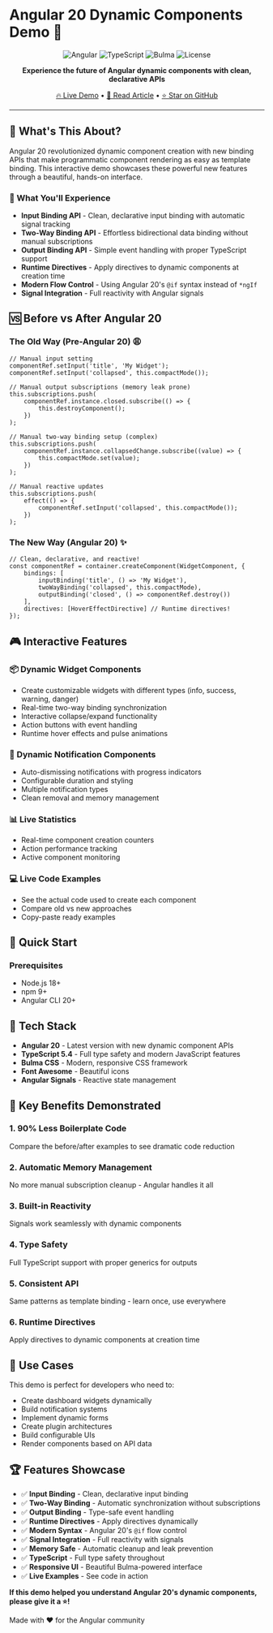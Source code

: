 # Angular 20 Dynamic Components Demo 🚀

<div align="center">

![Angular](https://img.shields.io/badge/Angular-20.0.0-red?style=for-the-badge&logo=angular)
![TypeScript](https://img.shields.io/badge/TypeScript-5.4-blue?style=for-the-badge&logo=typescript)
![Bulma](https://img.shields.io/badge/Bulma-0.9.4-00D1B2?style=for-the-badge&logo=bulma)
![License](https://img.shields.io/badge/License-MIT-green?style=for-the-badge)

**Experience the future of Angular dynamic components with clean, declarative APIs**

[🔥 Live Demo](https://angular-20-dynamic-demo.vercel.app) • [📖 Read Article](https://medium.com/@rogerlaa/angular-20-dynamic-components) • [⭐ Star on GitHub](https://github.com/rogeriolaa/angular-20-dynamic-demo)

</div>

---

## 🌟 What's This About?

Angular 20 revolutionized dynamic component creation with new binding APIs that make programmatic component rendering as easy as template binding. This interactive demo showcases these powerful new features through a beautiful, hands-on interface.

### 🎯 What You'll Experience

- **Input Binding API** - Clean, declarative input binding with automatic signal tracking
- **Two-Way Binding API** - Effortless bidirectional data binding without manual subscriptions
- **Output Binding API** - Simple event handling with proper TypeScript support
- **Runtime Directives** - Apply directives to dynamic components at creation time
- **Modern Flow Control** - Using Angular 20's `@if` syntax instead of `*ngIf`
- **Signal Integration** - Full reactivity with Angular signals

## 🆚 Before vs After Angular 20

### The Old Way (Pre-Angular 20) 😩

```
// Manual input setting
componentRef.setInput('title', 'My Widget');
componentRef.setInput('collapsed', this.compactMode());

// Manual output subscriptions (memory leak prone)
this.subscriptions.push(
    componentRef.instance.closed.subscribe(() => {
        this.destroyComponent();
    })
);

// Manual two-way binding setup (complex)
this.subscriptions.push(
    componentRef.instance.collapsedChange.subscribe((value) => {
        this.compactMode.set(value);
    })
);

// Manual reactive updates
this.subscriptions.push(
    effect(() => {
        componentRef.setInput('collapsed', this.compactMode());
    })
);
```

### The New Way (Angular 20) ✨

```
// Clean, declarative, and reactive!
const componentRef = container.createComponent(WidgetComponent, {
    bindings: [
        inputBinding('title', () => 'My Widget'),
        twoWayBinding('collapsed', this.compactMode),
        outputBinding('closed', () => componentRef.destroy())
    ],
    directives: [HoverEffectDirective] // Runtime directives!
});
```

## 🎮 Interactive Features

### 📦 Dynamic Widget Components

- Create customizable widgets with different types (info, success, warning, danger)
- Real-time two-way binding synchronization
- Interactive collapse/expand functionality
- Action buttons with event handling
- Runtime hover effects and pulse animations

### 🔔 Dynamic Notification Components

- Auto-dismissing notifications with progress indicators
- Configurable duration and styling
- Multiple notification types
- Clean removal and memory management

### 📊 Live Statistics

- Real-time component creation counters
- Action performance tracking
- Active component monitoring

### 💻 Live Code Examples

- See the actual code used to create each component
- Compare old vs new approaches
- Copy-paste ready examples

## 🚀 Quick Start

### Prerequisites

- Node.js 18+
- npm 9+
- Angular CLI 20+

## 🎨 Tech Stack

- **Angular 20** - Latest version with new dynamic component APIs
- **TypeScript 5.4** - Full type safety and modern JavaScript features
- **Bulma CSS** - Modern, responsive CSS framework
- **Font Awesome** - Beautiful icons
- **Angular Signals** - Reactive state management

## 🌟 Key Benefits Demonstrated

### 1. **90% Less Boilerplate Code**

Compare the before/after examples to see dramatic code reduction

### 2. **Automatic Memory Management**

No more manual subscription cleanup - Angular handles it all

### 3. **Built-in Reactivity**

Signals work seamlessly with dynamic components

### 4. **Type Safety**

Full TypeScript support with proper generics for outputs

### 5. **Consistent API**

Same patterns as template binding - learn once, use everywhere

### 6. **Runtime Directives**

Apply directives to dynamic components at creation time

## 🎯 Use Cases

This demo is perfect for developers who need to:

- Create dashboard widgets dynamically
- Build notification systems
- Implement dynamic forms
- Create plugin architectures
- Build configurable UIs
- Render components based on API data

## 🏆 Features Showcase

- ✅ **Input Binding** - Clean, declarative input binding
- ✅ **Two-Way Binding** - Automatic synchronization without subscriptions
- ✅ **Output Binding** - Type-safe event handling
- ✅ **Runtime Directives** - Apply directives dynamically
- ✅ **Modern Syntax** - Angular 20's `@if` flow control
- ✅ **Signal Integration** - Full reactivity with signals
- ✅ **Memory Safe** - Automatic cleanup and leak prevention
- ✅ **TypeScript** - Full type safety throughout
- ✅ **Responsive UI** - Beautiful Bulma-powered interface
- ✅ **Live Examples** - See code in action

**If this demo helped you understand Angular 20's dynamic components, please give it a ⭐!**

Made with ❤️ for the Angular community

</div>
